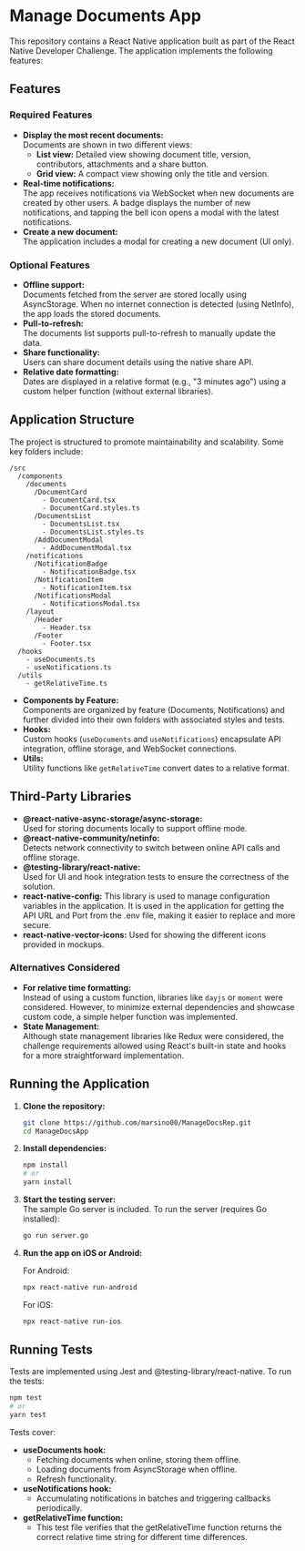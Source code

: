 # Manage Documents App

This repository contains a React Native application built as part of the React Native Developer Challenge. The application implements the following features:

## Features

### Required Features

- **Display the most recent documents:**  
  Documents are shown in two different views:
  - **List view:** Detailed view showing document title, version, contributors, attachments and a share button.
  - **Grid view:** A compact view showing only the title and version.
- **Real-time notifications:**  
  The app receives notifications via WebSocket when new documents are created by other users. A badge displays the number of new notifications, and tapping the bell icon opens a modal with the latest notifications.
- **Create a new document:**  
  The application includes a modal for creating a new document (UI only).

### Optional Features

- **Offline support:**  
  Documents fetched from the server are stored locally using AsyncStorage. When no internet connection is detected (using NetInfo), the app loads the stored documents.
- **Pull-to-refresh:**  
  The documents list supports pull-to-refresh to manually update the data.
- **Share functionality:**  
  Users can share document details using the native share API.
- **Relative date formatting:**  
  Dates are displayed in a relative format (e.g., "3 minutes ago") using a custom helper function (without external libraries).

## Application Structure

The project is structured to promote maintainability and scalability. Some key folders include:

```
/src
  /components
    /documents
      /DocumentCard
        - DocumentCard.tsx
        - DocumentCard.styles.ts
      /DocumentsList
        - DocumentsList.tsx
        - DocumentsList.styles.ts
      /AddDocumentModal
        - AddDocumentModal.tsx
    /notifications
      /NotificationBadge
        - NotificationBadge.tsx
      /NotificationItem
        - NotificationItem.tsx
      /NotificationsModal
        - NotificationsModal.tsx
    /layout
      /Header
        - Header.tsx
      /Footer
        - Footer.tsx
  /hooks
    - useDocuments.ts
    - useNotifications.ts
  /utils
    - getRelativeTime.ts
```

- **Components by Feature:**  
  Components are organized by feature (Documents, Notifications) and further divided into their own folders with associated styles and tests.
- **Hooks:**  
  Custom hooks (`useDocuments` and `useNotifications`) encapsulate API integration, offline storage, and WebSocket connections.
- **Utils:**  
  Utility functions like `getRelativeTime` convert dates to a relative format.

## Third-Party Libraries

- **@react-native-async-storage/async-storage:**  
  Used for storing documents locally to support offline mode.
- **@react-native-community/netinfo:**  
  Detects network connectivity to switch between online API calls and offline storage.
- **@testing-library/react-native:**  
  Used for UI and hook integration tests to ensure the correctness of the solution.
- **react-native-config:**
  This library is used to manage configuration variables in the application. It is used in the application for getting the API URL and Port from the .env file, making it easier to replace and more secure.
- **react-native-vector-icons:**
  Used for showing the different icons provided in mockups.

### Alternatives Considered

- **For relative time formatting:**  
  Instead of using a custom function, libraries like `dayjs` or `moment` were considered. However, to minimize external dependencies and showcase custom code, a simple helper function was implemented.
- **State Management:**  
  Although state management libraries like Redux were considered, the challenge requirements allowed using React's built-in state and hooks for a more straightforward implementation.

## Running the Application

1. **Clone the repository:**

   ```bash
   git clone https://github.com/marsino00/ManageDocsRep.git
   cd ManageDocsApp
   ```

2. **Install dependencies:**

   ```bash
   npm install
   # or
   yarn install
   ```

3. **Start the testing server:**  
   The sample Go server is included. To run the server (requires Go installed):

   ```bash
   go run server.go
   ```

4. **Run the app on iOS or Android:**

   For Android:

   ```bash
   npx react-native run-android
   ```

   For iOS:

   ```bash
   npx react-native run-ios
   ```

## Running Tests

Tests are implemented using Jest and @testing-library/react-native. To run the tests:

```bash
npm test
# or
yarn test
```

Tests cover:

- **useDocuments hook:**
  - Fetching documents when online, storing them offline.
  - Loading documents from AsyncStorage when offline.
  - Refresh functionality.
- **useNotifications hook:**
  - Accumulating notifications in batches and triggering callbacks periodically.
- **getRelativeTime function:**
  - This test file verifies that the getRelativeTime function returns the correct relative time string for different time differences.
